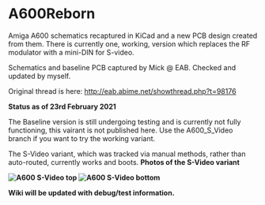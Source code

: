 # A600Reborn

Amiga A600 schematics recaptured in KiCad and a new PCB design created from them. 
There is currently one, working, version which replaces the RF modulator with a mini-DIN for S-video.

Schematics and baseline PCB captured by Mick @ EAB. Checked and updated by myself.

Original thread is here: http://eab.abime.net/showthread.php?t=98176

<B>Status as of 23rd February 2021</B><P>
  
The Baseline version is still undergoing testing and is currently not fully functioning, this vairant is not published here.
Use the A600_S_Video branch if you want to try the working variant.

The S-Video variant, which was tracked via manual methods, rather than auto-routed, currently works and boots.
<B> Photos of the S-Video variant<B>

![A600 S-Video top](https://github.com/istedman/A600Reborn/blob/master/a600front.jpg)
![A600 S-Video bottom](https://github.com/istedman/A600Reborn/blob/master/a600back.jpg)

Wiki will be updated with debug/test information.
